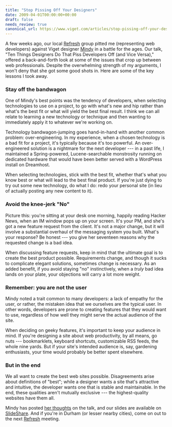 ```yaml
---
title: "Stop Pissing Off Your Designers"
date: 2009-04-01T00:00:00+00:00
draft: false
needs_review: true
canonical_url: https://www.viget.com/articles/stop-pissing-off-your-designers/
---
```


A few weeks ago, our local [Refresh](http://refreshthetriangle.org)
group pitted me (representing web developers) against Viget designer
[Mindy](https://www.viget.com/about/team/mwagner) in a battle for the
ages. Our talk, "Ten Things Designers Do That Piss Developers Off (and
Vice Versa)," offered a back-and-forth look at some of the issues that
crop up between web professionals. Despite the overwhelming strength of
my arguments, I won't deny that she got some good shots in. Here are
some of the key lessons I took away.

### Stay off the bandwagon

One of Mindy's best points was the tendency of developers, when
selecting technologies to use on a project, to go with what's new and
hip rather than what's the best fit or what will yield the best final
result. I think we can all relate to learning a new technology or
technique and then wanting to immediately apply it to whatever we're
working on.

Technology bandwagon-jumping goes hand-in-hand with another common
problem: over-engineering. In my experience, when a chosen technology is
a bad fit for a project, it's typically because it's too powerful. An
over-engineered solution is a nightmare for the next developer --- in a
past life, I maintained a Spring-powered, Lucene-searchable monstrosity
running on dedicated hardware that would have been better served with a
WordPress install on Dreamhost.

When selecting technologies, stick with the best fit, whether that's
what you know best or what will lead to the best final product. If
you're just dying to try out some new technology, do what I do: redo
your personal site (in lieu of actually posting any new content to it).

### Avoid the knee-jerk "No"

Picture this: you're sitting at your desk one morning, happily reading
Hacker News, when an IM window pops up on your screen. It's your PM, and
she's got a new feature request from the client. It's not a major
change, but it will involve a substantial overhaul of the messaging
system you built. What's your response? Be honest --- you give her
seventeen reasons why the requested change is a bad idea.

When discussing feature requests, keep in mind that the ultimate goal is
to create the best product possible. Requirements change, and though it
sucks to complicate elegant solutions, sometimes change is necessary. As
an added benefit, if you avoid staying "no" instinctively, when a
*truly* bad idea lands on your plate, your objections will carry a lot
more weight.

### Remember: you are not the user

Mindy noted a trait common to many developers: a lack of empathy for the
user, or rather, the mistaken idea that we ourselves are the typical
user. In other words, developers are prone to creating features that
they would want to use, regardless of how well they might serve the
actual audience of the site.

When deciding on geeky features, it's important to keep your audience in
mind. If you're designing a site about web productivity, by all means,
go nuts --- bookmarklets, keyboard shortcuts, customizable RSS feeds,
the whole nine yards. But if your site's intended audience is, say,
gardening enthusiasts, your time would probably be better spent
elsewhere.

### But in the end

We all want to create the best web sites possible. Disagreements arise
about definitions of "best"; while a designer wants a site that's
attractive and intuitive, the developer wants one that is stable and
maintainable. In the end, these qualities aren't mutually exclusive ---
the highest-quality websites have them all.

Mindy has posted [her
thoughts](https://www.viget.com/inspire/stop-driving-your-developers-crazy)
on the talk, and our slides are available on
[SlideShare](http://www.slideshare.net/mindywagner/10-things-designers-do-that-piss-developers-off-and-vice-versa).
And if you're in Durham (or lesser nearby cities), come on out to the
next [Refresh](http://refreshthetriangle.org) meeting.

